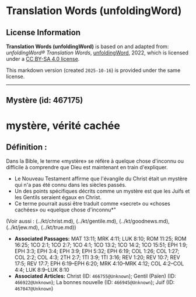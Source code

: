 # Translation Words (unfoldingWord)

## License Information

**Translation Words (unfoldingWord)** is based on and adapted from: _unfoldingWord® Translation Words_, [unfoldingWord](https://unfoldingword.org/utw), 2022, which is licensed under a [CC BY-SA 4.0 license](https://creativecommons.org/licenses/by-sa/4.0/legalcode.en).

This markdown version (created `2025-10-16`) is provided under the same license.



--------------------------------

## Mystère (id: 467175)

mystère, vérité cachée
======================

Définition :
------------

Dans la Bible, le terme «mystère» se réfère à quelque chose d'inconnu ou difficile à comprendre que Dieu est maintenant en train d'expliquer.

* Le Nouveau Testament affirme que l'évangile du Christ était un mystère qui n'a pas été connu dans les siècles passés.
* Un des points spécifiques décrits comme un mystère est que les Juifs et les Gentils seraient égaux en Christ.
* Ce terme pourrait aussi être traduit comme «secret» ou «choses cachées» ou «quelque chose d'inconnu\*"

(Voir aussi : (../kt/christ.md), (../kt/gentile.md), (../kt/goodnews.md), (../kt/jew.md), (../kt/true.md))

* **Associated Passages:** MAT 13:11; MRK 4:11; LUK 8:10; ROM 11:25; ROM 16:25; 1CO 2:1; 1CO 2:7; 1CO 4:1; 1CO 13:2; 1CO 14:2; 1CO 15:51; EPH 1:9; EPH 3:3; EPH 3:4; EPH 3:9; EPH 5:32; EPH 6:19; COL 1:26; COL 1:27; COL 2:2; COL 4:3; 2TH 2:7; 1TI 3:9; 1TI 3:16; REV 1:20; REV 10:7; REV 17:5; REV 17:7; EPH 6:19–EPH 6:20; MRK 4:10–MRK 4:12; COL 4:2–COL 4:4; LUK 8:9–LUK 8:10
* **Associated Articles:** Christ (ID: `466755@Unknown`); Gentil (Païen) (ID: `466922@Unknown`); La bonnes nouvelle (ID: `466945@Unknown`); Juif (ID: `467047@Unknown`)

